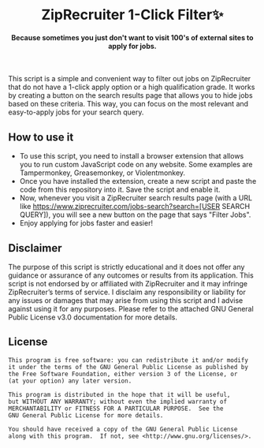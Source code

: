 <br><h1 align="center">ZipRecruiter 1-Click Filter:sparkles:</h1>

#### <p align="center">Because sometimes you just don't want to visit 100's of external sites to apply for jobs.</p>

<br>

This script is a simple and convenient way to filter out jobs on ZipRecruiter that do not have a 1-click apply option or a high qualification grade. It works by creating a button on the search results page that allows you to hide jobs based on these criteria. This way, you can focus on the most relevant and easy-to-apply jobs for your search query.

## How to use it

- To use this script, you need to install a browser extension that allows you to run custom JavaScript code on any website. Some examples are Tampermonkey, Greasemonkey, or Violentmonkey.
- Once you have installed the extension, create a new script and paste the code from this repository into it. Save the script and enable it.
- Now, whenever you visit a ZipRecruiter search results page (with a URL like https://www.ziprecruiter.com/jobs-search?search=[USER SEARCH QUERY]), you will see a new button on the page that says "Filter Jobs".
- Enjoy applying for jobs faster and easier!

## Disclaimer

The purpose of this script is strictly educational and it does not offer any guidance or assurance of any outcomes or results from its application. This script is not endorsed by or affiliated with ZipRecruiter and it may infringe ZipRecruiter’s terms of service. I disclaim any responsibility or liability for any issues or damages that may arise from using this script and I advise against using it for any purposes. Please refer to the attached GNU General Public License v3.0 documentation for more details.

## License
```
This program is free software: you can redistribute it and/or modify
it under the terms of the GNU General Public License as published by
the Free Software Foundation, either version 3 of the License, or
(at your option) any later version.

This program is distributed in the hope that it will be useful,
but WITHOUT ANY WARRANTY; without even the implied warranty of
MERCHANTABILITY or FITNESS FOR A PARTICULAR PURPOSE.  See the
GNU General Public License for more details.

You should have received a copy of the GNU General Public License
along with this program.  If not, see <http://www.gnu.org/licenses/>.
```
